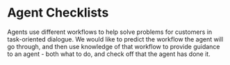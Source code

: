 # Agent Checklists

Agents use different workflows to help solve problems for customers in task-oriented dialogue. 
We would like to predict the workflow the agent will go through, and then use knowledge of 
that workflow to provide guidance to an agent - both what to do, and check off that the agent has done it.

